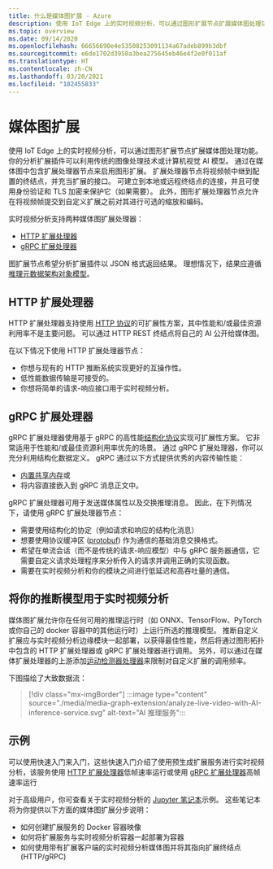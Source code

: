 ```yaml
---
title: 什么是媒体图扩展 - Azure
description: 使用 IoT Edge 上的实时视频分析，可以通过图形扩展节点扩展媒体图处理功能。
ms.topic: overview
ms.date: 09/14/2020
ms.openlocfilehash: 66656690e4e53508253091134a67adeb899b3dbf
ms.sourcegitcommit: e6de1702d3958a3bea275645eb46e4f2e0f011af
ms.translationtype: HT
ms.contentlocale: zh-CN
ms.lasthandoff: 03/20/2021
ms.locfileid: "102455833"
---
```

# <a name="media-graph-extension"></a>媒体图扩展

使用 IoT Edge 上的实时视频分析，可以通过图形扩展节点扩展媒体图处理功能。 你的分析扩展插件可以利用传统的图像处理技术或计算机视觉 AI 模型。 通过在媒体图中包含扩展处理器节点来启用图形扩展。 扩展处理器节点将视频帧中继到配置的终结点，并充当扩展的接口。 可建立到本地或远程终结点的连接，并且可使用身份验证和 TLS 加密来保护它（如果需要）。 此外，图形扩展处理器节点允许在将视频帧提交到自定义扩展之前对其进行可选的缩放和编码。 

实时视频分析支持两种媒体图扩展处理器：

* [HTTP 扩展处理器](media-graph-concept.md#http-extension-processor)
* [gRPC 扩展处理器](media-graph-concept.md#grpc-extension-processor)

图扩展节点希望分析扩展插件以 JSON 格式返回结果。 理想情况下，结果应遵循[推理元数据架构对象模型](/azure/media-services/live-video-analytics-edge/inference-metadata-schema)。

## <a name="http-extension-processor"></a>HTTP 扩展处理器

HTTP 扩展处理器支持使用 [HTTP 协议](/azure/media-services/live-video-analytics-edge/http-extension-protocol)的可扩展性方案，其中性能和/或最佳资源利用率不是主要问题。 可以通过 HTTP REST 终结点将自己的 AI 公开给媒体图。 

在以下情况下使用 HTTP 扩展处理器节点：

* 你想与现有的 HTTP 推断系统实现更好的互操作性。
* 低性能数据传输是可接受的。
* 你想将简单的请求-响应接口用于实时视频分析。

## <a name="grpc-extension-processor"></a>gRPC 扩展处理器

gRPC 扩展处理器使用基于 gRPC 的高性能[结构化协议](/azure/media-services/live-video-analytics-edge/grpc-extension-protocol)实现可扩展性方案。 它非常适用于性能和/或最佳资源利用率优先的场景。 通过 gRPC 扩展处理器，你可以充分利用结构化数据定义。 gRPC 通过以下方式提供优秀的内容传输性能：

* [内置共享内存](https://en.wikipedia.org/wiki/Shared_memory)或 
* 将内容直接嵌入到 gRPC 消息正文中。 

gRPC 扩展处理器可用于发送媒体属性以及交换推理消息。
因此，在下列情况下，请使用 gRPC 扩展处理器节点：

* 需要使用结构化的协定（例如请求和响应的结构化消息）
* 想要使用协议缓冲区 ([protobuf](https://developers.google.com/protocol-buffers)) 作为通信的基础消息交换格式。
* 希望在单流会话（而不是传统的请求-响应模型）中与 gRPC 服务器通信，它需要自定义请求处理程序来分析传入的请求并调用正确的实现函数。 
* 需要在实时视频分析和你的模块之间进行低延迟和高吞吐量的通信。

## <a name="use-your-inferencing-model-with-live-video-analytics"></a>将你的推断模型用于实时视频分析

媒体图扩展允许你在任何可用的推理运行时（如 ONNX、TensorFlow、PyTorch 或你自己的 docker 容器中的其他运行时）上运行所选的推理模型。 推断自定义扩展应与实时视频分析边缘模块一起部署，以获得最佳性能，然后将通过图形拓扑中包含的 HTTP 扩展处理器或 gRPC 扩展处理器进行调用。 另外，可以通过在媒体扩展处理器的上游添加[运动检测器处理器](media-graph-concept.md#motion-detection-processor)来限制对自定义扩展的调用频率。

下图描绘了大致数据流：

> [!div class="mx-imgBorder"]
> :::image type="content" source="./media/media-graph-extension/analyze-live-video-with-AI-inference-service.svg" alt-text="AI 推理服务":::

## <a name="samples"></a>示例

可以使用快速入门来入门，这些快速入门介绍了使用预生成扩展服务进行实时视频分析，该服务使用 [HTTP 扩展处理器](/azure/media-services/live-video-analytics-edge/use-your-model-quickstart?pivots=programming-language-csharp)低帧速率运行或使用 [gRPC 扩展处理器](/azure/media-services/live-video-analytics-edge/analyze-live-video-use-your-grpc-model-quickstart?pivots=programming-language-csharp)高帧速率运行

对于高级用户，你可查看关于实时视频分析的 [Jupyter 笔记本](https://github.com/Azure/live-video-analytics/blob/master/utilities/video-analysis/notebooks/readme.md)示例。 这些笔记本将为你提供以下方面的媒体图扩展分步说明：

* 如何创建扩展服务的 Docker 容器映像
* 如何将扩展服务与实时视频分析容器一起部署为容器
* 如何使用带有扩展客户端的实时视频分析媒体图并将其指向扩展终结点 (HTTP/gRPC)
